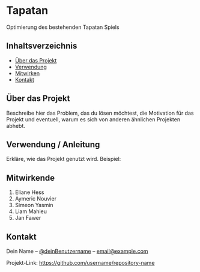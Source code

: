 # Tapatan

Optimierung des bestehenden Tapatan Spiels

## Inhaltsverzeichnis

- [Über das Projekt](#über-das-projekt)
- [Verwendung](#verwendung)
- [Mitwirken](#mitwirken)
- [Kontakt](#kontakt)

## Über das Projekt

Beschreibe hier das Problem, das du lösen möchtest, die Motivation für das Projekt und eventuell, warum es sich von anderen ähnlichen Projekten abhebt.

## Verwendung / Anleitung

Erkläre, wie das Projekt genutzt wird. Beispiel:

## Mitwirkende

1. Eliane Hess
2. Aymeric Nouvier
3. Simeon Yasmin
4. Liam Mahieu
5. Jan Fawer

## Kontakt

Dein Name – [@deinBenutzername](https://twitter.com/deinBenutzername) – email@example.com

Projekt-Link: https://github.com/username/repository-name
